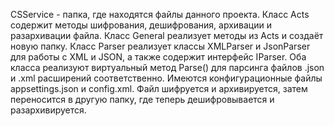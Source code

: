 CSService - папка, где находятся файлы данного проекта. Класс Acts содержит методы шифрования, дешифрования, архивации и разархивации файла. Класс General реализует методы из Acts и создаёт новую папку. Класс Parser реализует классы XMLParser и JsonParser для работы с XML и JSON, а также содержит интерфейс IParser. Оба класса реализуют виртуальный метод Parse() для парсинга файлов .json и .xml расширений соответственно. 
Имеются конфигурационные файлы appsettings.json и config.xml. 
Файл шифруется и архивируется, затем переносится в другую папку, где теперь дешифровывается и разархивируется.
